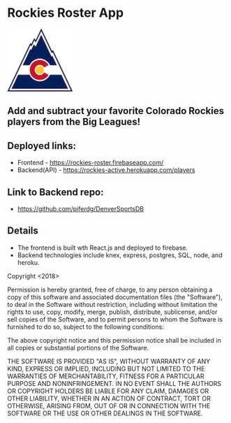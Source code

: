 # Rockies Roster App
![logo](https://github.com/piferdg/DenverSportsClient/blob/master/rockies_roster/src/assets/rockiesLogo.png)

## Add and subtract your favorite Colorado Rockies players from the Big Leagues!  

## Deployed links: 
  - Frontend - https://rockies-roster.firebaseapp.com/
  - Backend(API) - https://rockies-active.herokuapp.com/players

## Link to Backend repo: 
  - https://github.com/piferdg/DenverSportsDB 

## Details
  - The frontend is built wth React.js and deployed to firebase.
  - Backend technologies include knex, express, postgres, SQL, node, and heroku. 

Copyright <2018>

Permission is hereby granted, free of charge, to any person obtaining a copy of this software and associated documentation files (the "Software"), to deal in the Software without restriction, including without limitation the rights to use, copy, modify, merge, publish, distribute, sublicense, and/or sell copies of the Software, and to permit persons to whom the Software is furnished to do so, subject to the following conditions:

The above copyright notice and this permission notice shall be included in all copies or substantial portions of the Software.

THE SOFTWARE IS PROVIDED "AS IS", WITHOUT WARRANTY OF ANY KIND, EXPRESS OR IMPLIED, INCLUDING BUT NOT LIMITED TO THE WARRANTIES OF MERCHANTABILITY, FITNESS FOR A PARTICULAR PURPOSE AND NONINFRINGEMENT. IN NO EVENT SHALL THE AUTHORS OR COPYRIGHT HOLDERS BE LIABLE FOR ANY CLAIM, DAMAGES OR OTHER LIABILITY, WHETHER IN AN ACTION OF CONTRACT, TORT OR OTHERWISE, ARISING FROM, OUT OF OR IN CONNECTION WITH THE SOFTWARE OR THE USE OR OTHER DEALINGS IN THE SOFTWARE.

